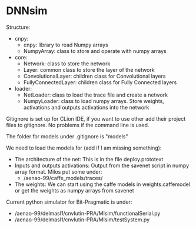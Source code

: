 # DNNsim

Structure:
*   cnpy:
    *   cnpy: library to read Numpy arrays
    *   NumpyArray: class to store and operate with numpy arrays
*   core:
    *   Network: class to store the network
    *   Layer: common class to store the layer of the network
    *   ConvolutionalLayer: children class for Convolutional layers
    *   FullyConnectedLayer: children class for Fully Connected layers
*   loader:
    *   NetLoader: class to load the trace file and create a network
    *   NumpyLoader: class to load numpy arrays. Store weights, activations and outputs activations into the network

Gitignore is set up for CLion IDE, if you want to use other add their project files to gitignore. 
No problems if the command line is used.

The folder for models under .gitignore is "models"

We need to load the models for (add if I am missing something):
*   The architecture of the net: This is in the file deploy.prototext
*   Inputs and outputs activations: Output from the savenet script in numpy array format. Milos put some under:
    *   /aenao-99/caffe_models/traces/
*   The weights: We can start using the caffe models in weights.caffemodel or get the weights as numpy arrays from savenet

Current python simulator for Bit-Pragmatic is under: 
*   /aenao-99/delmasl1/cnvlutin-PRA/MIsim/functionalSerial.py
*   /aenao-99/delmasl1/cnvlutin-PRA/MIsim/testSystem.py


